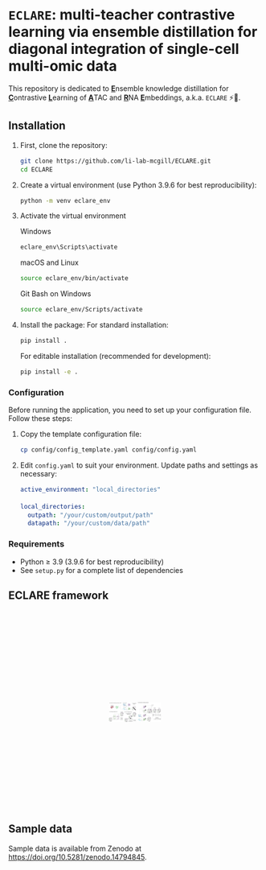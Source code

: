 # `ECLARE`: multi-teacher contrastive learning via ensemble distillation for diagonal integration of single-cell multi-omic data

This repository is dedicated to <ins>**E**</ins>nsemble knowledge distillation for <ins>**C**</ins>ontrastive <ins>**L**</ins>earning of <ins>**A**</ins>TAC and <ins>**R**</ins>NA <ins>**E**</ins>mbeddings, a.k.a. `ECLARE` :zap::cake:.

## Installation

1. First, clone the repository:

    ```bash
    git clone https://github.com/li-lab-mcgill/ECLARE.git
    cd ECLARE
    ```

2. Create a virtual environment (use Python 3.9.6 for best reproducibility):
    ```bash
    python -m venv eclare_env
    ```

3. Activate the virtual environment
    
    Windows
    ```bash
    eclare_env\Scripts\activate
    ```
    
    macOS and Linux
    ```bash 
    source eclare_env/bin/activate
    ```

    Git Bash on Windows
    ```bash
    source eclare_env/Scripts/activate
    ```




4. Install the package:
    For standard installation:
    ```bash
    pip install .
    ```

    For editable installation (recommended for development):
    ```bash
    pip install -e .
    ```

### Configuration

Before running the application, you need to set up your configuration file. Follow these steps:

1. Copy the template configuration file:

    ```bash
    cp config/config_template.yaml config/config.yaml
    ```

2. Edit `config.yaml` to suit your environment. Update paths and settings as necessary:

    ```yaml
    active_environment: "local_directories"

    local_directories:
      outpath: "/your/custom/output/path"
      datapath: "/your/custom/data/path"
    ```

### Requirements
- Python ≥ 3.9 (3.9.6 for best reproducibility)
- See `setup.py` for a complete list of dependencies

## ECLARE framework
<div style="display: flex; justify-content: center; margin: 200px;">
  <img src="fig1_landscape_no_alpha.png" alt="ECLARE Framework"/>
</div>

## Sample data
Sample data is available from Zenodo at https://doi.org/10.5281/zenodo.14794845.

